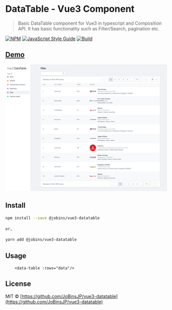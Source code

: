 # DataTable - Vue3 Component

> Basic DataTable component for Vue3 in typescript and Composition API. It has basic functionality such as Filter/Search, pagination etc.

[![NPM](https://img.shields.io/npm/v/nepali-datepicker-reactjs.svg)](https://www.npmjs.com/package/nepali-datepicker-reactjs)
[![JavaScript Style Guide](https://img.shields.io/badge/code_style-standard-brightgreen.svg)](https://standardjs.com)
[![Build](https://img.shields.io/travis/puncoz-official/nepali-datepicker-reactjs?logo=travis)](https://travis-ci.org/puncoz-official/nepali-datepicker-reactjs)

## [Demo](https://puncoz-official.github.io/nepali-datepicker-reactjs/)

![DataTable Demo](demo.png)

## Install

```bash
npm install --save @jobins/vue3-datatable

or,

yarn add @jobins/vue3-datatable
```

## Usage

```vue
    <data-table :rows="data"/>
```

## License

MIT © [https://github.com/JoBinsJP/vue3-datatable](https://github.com/JoBinsJP/vue3-datatable)

